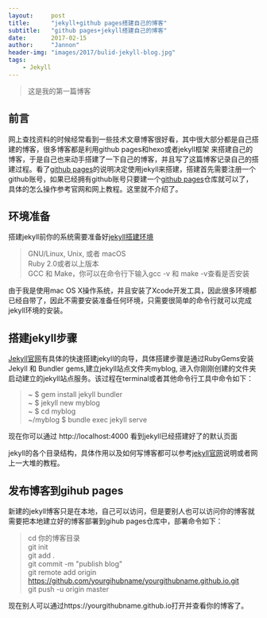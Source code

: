 ```yaml
---
layout:     post
title:      "jekyll+github pages搭建自己的博客"
subtitle:   "github pages+jekyll搭建自己的博客"
date:       2017-02-15
author:     "Jannon"
header-img: "images/2017/bulid-jekyll-blog.jpg"
tags:
    - Jekyll
---
```


> 这是我的第一篇博客

## 前言  
网上查找资料的时候经常看到一些技术文章博客很好看，其中很大部分都是自己搭建的博客，很多博客都是利用github pages和hexo或者jekyll框架
来搭建自己的博客，于是自己也来动手搭建了一下自己的博客，并且写了这篇博客记录自己的搭建过程。看了[github pages](https://pages.github.com)的说明决定使用jekyll来搭建，搭建首先需要注册一个github账号，如果已经拥有github账号只要建一个[github pages](https://pages.github.com)仓库就可以了，具体的怎么操作参考官网和网上教程。这里就不介绍了。

## 环境准备  
搭建jekyll前你的系统需要准备好[jekyll搭建环境](https://jekyllrb.com/docs/installation/#requirements/)

> GNU/Linux, Unix, 或者 macOS  
> Ruby 2.0或者以上版本  
> GCC 和 Make，你可以在命令行下输入gcc -v 和 make -v查看是否安装   

由于我是使用mac OS X操作系统，并且安装了Xcode开发工具，因此很多环境都已经自带了，因此不需要安装准备任何环境，只需要很简单的命令行就可以完成jekyll环境的安装。

## 搭建jekyll步骤  
[Jekyll官网](https://jekyllrb.com/docs/quickstart/)有具体的快速搭建jekyll的向导，具体搭建步骤是通过RubyGems安装Jekyll 和 Bundler gems,建立jekyll站点文件夹myblog, 进入你刚刚创建的文件夹启动建立的jekyll站点服务。该过程在terminal或者其他命令行工具中命令如下：

> ~ $ gem install jekyll bundler  
> ~ $ jekyll new myblog  
> ~ $ cd myblog  
> ~/myblog $ bundle exec jekyll serve

现在你可以通过 http://localhost:4000 看到jekyll已经搭建好了的默认页面

jekyll的各个目录结构，具体作用以及如何写博客都可以参考[jekyll官网](https://jekyllrb.com)说明或者网上一大堆的教程。

## 发布博客到gihub pages

新建的jekyll博客只是在本地，自己可以访问，但是要别人也可以访问你的博客就需要把本地建立好的博客部署到gihub pages仓库中，部署命令如下：

> cd 你的博客目录  
> git init  
> git add .  
> git commit -m "publish blog"  
> git remote add origin https://github.com/yourgihubname/yourgithubname.github.io.git  
> git push -u origin master  

现在别人可以通过https://yourgithubname.github.io打开并查看你的博客了。
